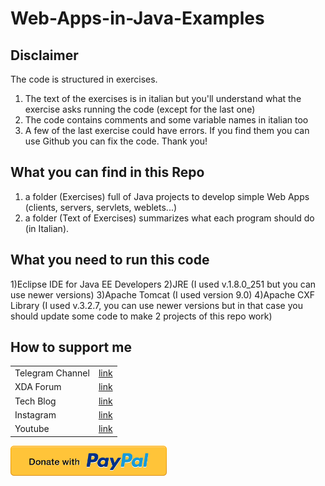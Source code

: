 # Web-Apps-in-Java-Examples 
## Disclaimer
The code is structured in exercises.
1) The text of the exercises is in italian but you'll understand what the exercise asks running the code (except for the last one)
2) The code contains comments and some variable names in italian too
3) A few of the last exercise could have errors. If you find them you can use Github you can fix the code. Thank you!

## What you can find in this Repo
1) a folder (Exercises) full of Java projects to develop simple Web Apps (clients, servers, servlets, weblets...)
2) a folder (Text of Exercises) summarizes what each program should do (in Italian).

## What you need to run this code
1)Eclipse IDE for Java EE Developers
2)JRE (I used v.1.8.0_251 but you can use newer versions)
3)Apache Tomcat (I used version 9.0)
4)Apache CXF Library (I used v.3.2.7, you can use newer versions but in that case you should update some code to make 2 projects of this repo work)

## How to support me
|  |  |
| ------ | ------ |
| Telegram Channel | [link][tg] |
| XDA Forum | [link][xda] |
| Tech Blog | [link][cam] |
| Instagram | [link][insta] |
| Youtube | [link][yt] |

<a href="https://paypal.me/donationMikel">
 <img src="images/donate_icon.png"
      alt="closeup"
      width="250"/></a>
      
      
[xda]: <http://bit.ly/2NBnhqB>
[insta]: <http://bit.ly/mikel_insta>
[yt]: <http://bit.ly/mikel_YT>
[cam]:<https://cam.tv/mik_el_tech>
[tg]:<https://bit.ly/Mikel_TG>
